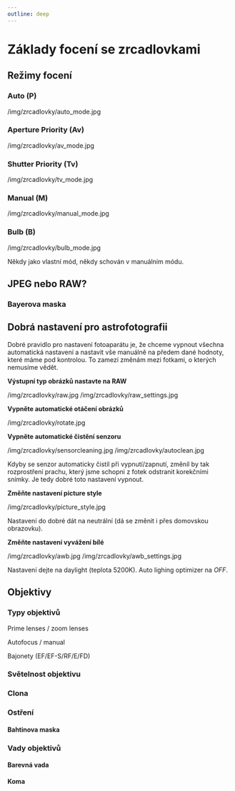 ```yaml
---
outline: deep
---
```


# Základy focení se zrcadlovkami

## Režimy focení

### Auto (P)

<Inline style="width: 49%">/img/zrcadlovky/auto_mode.jpg</Inline>

### Aperture Priority (Av)

<Inline style="width: 49%">/img/zrcadlovky/av_mode.jpg</Inline>

### Shutter Priority (Tv)

<Inline style="width: 49%">/img/zrcadlovky/tv_mode.jpg</Inline>

### Manual (M)

<Inline style="width: 49%">/img/zrcadlovky/manual_mode.jpg</Inline>

### Bulb (B)

<Inline style="width: 49%">/img/zrcadlovky/bulb_mode.jpg</Inline>

Někdy jako vlastní mód, někdy schován v manuálním módu.

## JPEG nebo RAW?

### Bayerova maska

## Dobrá nastavení pro astrofotografii

Dobré pravidlo pro nastavení fotoaparátu je, že chceme vypnout všechna automatická nastavení a nastavit vše manuálně na předem dané hodnoty, které máme pod kontrolou. To zamezí změnám mezi fotkami, o kterých nemusíme vědět.

**Výstupní typ obrázků nastavte na RAW**

<Inline style="width: 49%">/img/zrcadlovky/raw.jpg</Inline> <Inline style="width: 49%">/img/zrcadlovky/raw_settings.jpg</Inline>

**Vypněte automatické otáčení obrázků**

<Inline style="width: 49%">/img/zrcadlovky/rotate.jpg</Inline>

**Vypněte automatické čistění senzoru**

<Inline style="width: 49%">/img/zrcadlovky/sensorcleaning.jpg</Inline> <Inline style="width: 49%">/img/zrcadlovky/autoclean.jpg</Inline>

Kdyby se senzor automaticky čistil při vypnutí/zapnutí, změnil by tak rozprostření prachu, který jsme schopni z fotek odstranit korekčními snímky. Je tedy dobré toto nastavení vypnout.

**Změňte nastavení picture style**

<Inline style="width: 49%">/img/zrcadlovky/picture_style.jpg</Inline>

Nastavení do dobré dát na neutrální (dá se změnit i přes domovskou obrazovku).

**Změňte nastavení vyvážení bílé**

<Inline style="width: 49%">/img/zrcadlovky/awb.jpg</Inline> <Inline style="width: 49%">/img/zrcadlovky/awb_settings.jpg</Inline>

Nastavení dejte na daylight (teplota 5200K). Auto lighing optimizer na *OFF*.

## Objektivy

### Typy objektivů

Prime lenses / zoom lenses

Autofocus / manual

Bajonety (EF/EF-S/RF/E/FD)

### Světelnost objektivu

### Clona

### Ostření

#### Bahtinova maska

### Vady objektivů

#### Barevná vada

#### Koma

